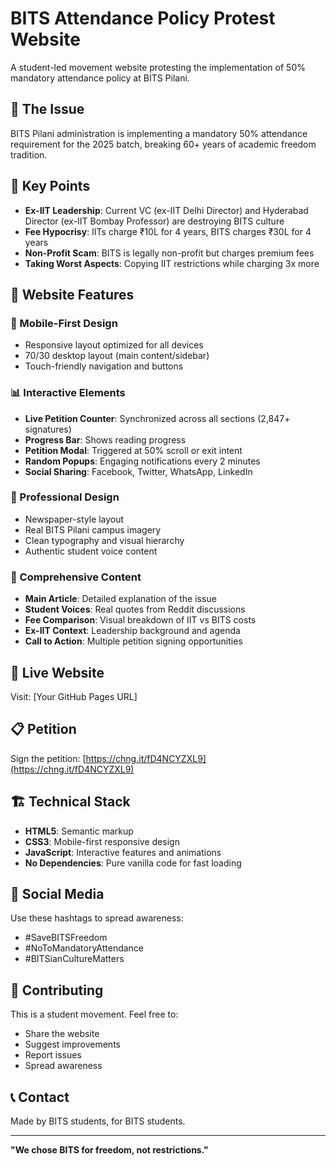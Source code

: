 # BITS Attendance Policy Protest Website

A student-led movement website protesting the implementation of 50% mandatory attendance policy at BITS Pilani.

## 🚨 The Issue

BITS Pilani administration is implementing a mandatory 50% attendance requirement for the 2025 batch, breaking 60+ years of academic freedom tradition.

## 🎯 Key Points

- **Ex-IIT Leadership**: Current VC (ex-IIT Delhi Director) and Hyderabad Director (ex-IIT Bombay Professor) are destroying BITS culture
- **Fee Hypocrisy**: IITs charge ₹10L for 4 years, BITS charges ₹30L for 4 years
- **Non-Profit Scam**: BITS is legally non-profit but charges premium fees
- **Taking Worst Aspects**: Copying IIT restrictions while charging 3x more

## 🌟 Website Features

### 📱 Mobile-First Design
- Responsive layout optimized for all devices
- 70/30 desktop layout (main content/sidebar)
- Touch-friendly navigation and buttons

### 📊 Interactive Elements
- **Live Petition Counter**: Synchronized across all sections (2,847+ signatures)
- **Progress Bar**: Shows reading progress
- **Petition Modal**: Triggered at 50% scroll or exit intent
- **Random Popups**: Engaging notifications every 2 minutes
- **Social Sharing**: Facebook, Twitter, WhatsApp, LinkedIn

### 🎨 Professional Design
- Newspaper-style layout
- Real BITS Pilani campus imagery
- Clean typography and visual hierarchy
- Authentic student voice content

### 📝 Comprehensive Content
- **Main Article**: Detailed explanation of the issue
- **Student Voices**: Real quotes from Reddit discussions
- **Fee Comparison**: Visual breakdown of IIT vs BITS costs
- **Ex-IIT Context**: Leadership background and agenda
- **Call to Action**: Multiple petition signing opportunities

## 🔗 Live Website

Visit: [Your GitHub Pages URL]

## 📋 Petition

Sign the petition: [https://chng.it/fD4NCYZXL9](https://chng.it/fD4NCYZXL9)

## 🏗️ Technical Stack

- **HTML5**: Semantic markup
- **CSS3**: Mobile-first responsive design
- **JavaScript**: Interactive features and animations
- **No Dependencies**: Pure vanilla code for fast loading

## 📱 Social Media

Use these hashtags to spread awareness:
- #SaveBITSFreedom
- #NoToMandatoryAttendance
- #BITSianCultureMatters

## 🤝 Contributing

This is a student movement. Feel free to:
- Share the website
- Suggest improvements
- Report issues
- Spread awareness

## 📞 Contact

Made by BITS students, for BITS students.

---

**"We chose BITS for freedom, not restrictions."**
